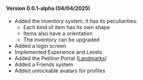 #### Version 0.0.1-alpha (04/04/2025)
- Added the inventory system, it has its peculiarities:
  - Each kind of item has its own shape
  - Items also have a orientation
  - The inventory can be upgraded
- Added a login screen
- Implemented Experience and Levels
- Added the Petition Portal ([Landmarks](https://caquita.app/landmarks))
- Added a Friends system
- Added unlockable avatars for profiles